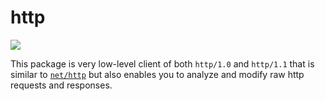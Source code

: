 # http

[![](https://godoc.org/github.com/ateliersjp/http?status.svg)](http://godoc.org/github.com/ateliersjp/http)

This package is very low-level client of both `http/1.0` and `http/1.1` that is similar to [`net/http`](https://golang.org/pkg/net/http/) but also enables you to analyze and modify raw http requests and responses.
